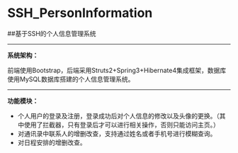 # SSH_PersonInformation

##基于SSH的个人信息管理系统


----------
**系统架构：**

前端使用Bootstrap，后端采用Struts2+Spring3+Hibernate4集成框架，数据库使用MySQL数据库搭建的个人信息管理系统。


----------

**功能模块：**

 - 个人用户的登录及注册，登录成功后对个人信息的修改以及头像的更换。（其中使用了拦截器，只有登录后才可以进行相关操作，否则只能访问主页。）
 - 对通讯录中联系人的增删改查，支持通过姓名或者手机号进行模糊查询。
 - 对日程安排的增删改查。
